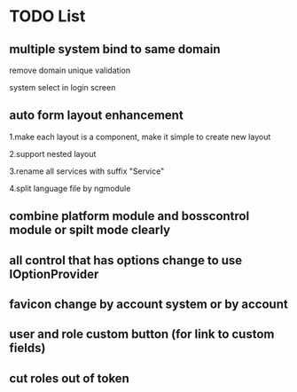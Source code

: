 # TODO List

## multiple system bind to same domain

remove domain unique validation

system select in login screen

## auto form layout enhancement

1.make each layout is a component, make it simple to create new layout

2.support nested layout

3.rename all services with suffix "Service"

4.split language file by ngmodule

## combine platform module and bosscontrol module or spilt mode clearly

## all control that has options change to use IOptionProvider

## favicon change by account system or by account

## user and role custom button (for link to custom fields)

## cut roles out of token
